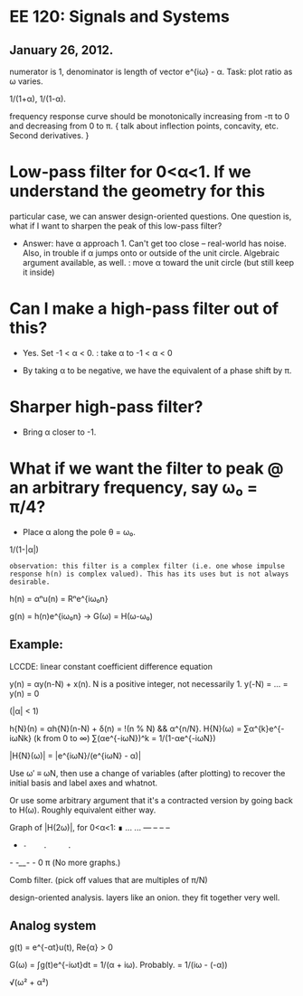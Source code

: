 EE 120: Signals and Systems
===========================
January 26, 2012.
-----------------

numerator is 1, denominator is length of vector e^{iω} - α. Task: plot
ratio as ω varies.

1/(1+α), 1/(1-α).

frequency response curve should be monotonically increasing from -π to
0 and decreasing from 0 to π. { talk about inflection points,
concavity, etc. Second derivatives. }

# Low-pass filter for 0<α<1. If we understand the geometry for this
  particular case, we can answer design-oriented questions. One
  question is, what if I want to sharpen the peak of this low-pass
  filter?

  * Answer: have α approach 1. Can't get too close – real-world has
	noise. Also, in trouble if α jumps onto or outside of the unit
	circle. Algebraic argument available, as well.
	: move α toward the unit circle (but still keep it inside)

# Can I make a high-pass filter out of this?

  * Yes. Set -1 < α < 0.
	: take α to -1 < α < 0

  * By taking α to be negative, we have the equivalent of a phase
	shift by π.

# Sharper high-pass filter?

  * Bring α closer to -1.

# What if we want the filter to peak @ an arbitrary frequency, say ω₀ = π/4?

  * Place α along the pole θ = ω₀.

  1/(1-|α|)

	observation: this filter is a complex filter (i.e. one whose impulse
	response h(n) is complex valued). This has its uses but is not always
	desirable.

  h(n) = αⁿu(n) = Rⁿe^{iω₀n}

  g(n) = h(n)e^{iω₀n} → G(ω) = H(ω-ω₀)

Example:
--------
LCCDE: linear constant coefficient difference equation

y(n) = αy(n-N) + x(n). N is a positive integer, not necessarily 1.
y(-N) = ... = y(n) = 0

(|α| < 1)

h{N}(n) = αh{N}(n-N) + δ(n) = !(n % N) && α^{n/N}.
H{N}(ω) = ∑α^{k}e^{-iωNk} (k from 0 to ∞)
  ∑(αe^{-iωN})^k = 1/(1-αe^{-iωN})

|H{N}(ω)| = |e^{iωN}/(e^{iωN} - α)|

Use ω′ ≡ ωN, then use a change of variables (after plotting) to
recover the initial basis and label axes and whatnot.

Or use some arbitrary argument that it's a contracted version by going
back to H(ω). Roughly equivalent either way.

Graph of |H(2ω)|, for 0<α<1:
∎   ...        ...
   —   –      –   –
  -     -    .     .
_-       -__-       -_
	 0          π
(No more graphs.)

Comb filter. (pick off values that are multiples of π/N)

design-oriented analysis. layers like an onion. they fit together very
well.

Analog system
-------------
g(t) = e^{-αt}u(t), Re{α} > 0

G(ω) = ∫g(t)e^{-iωt}dt
	 = 1/(α + iω). Probably.
	 = 1/(iω - (-α))

√(ω² + α²)
